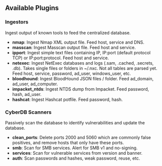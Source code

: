 ## Available Plugins

### Ingestors

Ingest output of known tools to feed the centralized database.

- **nmap**: Ingest Nmap XML output file. Feed host, service and DNS.
- **masscan**: Ingest Masscan output file. Feed host and service.
- **ipport**: Ingest simple text files containing IP, IP:port (default protocol TCP) or IP:port:protocol. Feed host and service.
- **netexec**: Ingest NetExec databases and logs (.sam, .cached, .secrets, .db). Takes single files or folders in ~/.nxc. Not all tables are parsed yet. Feed host, service, password, ad_user, windows_user, etc.
- **bloodhound**: Ingest BloodHound JSON files / folder. Feed ad_domain, ad_user, ad_computer.
- **impacket_ntds**: Ingest NTDS dump from Impacket. Feed password, hash, ad_user.
- **hashcat**: Ingest Hashcat potfile. Feed password, hash.

### CyberDB Scanners

Passively scan the database to identify vulnerabilities and update the database.

- **clean_ports**: Delete ports 2000 and 5060 which are commonly false positives, and remove hosts that only have these ports.
- **smb**: Scan for SMB services. Alert for SMB v1 and no-signing.
- **services**: Scan for vulnerable services from version and banner.
- **auth**: Scan passwords and hashes, weak password, reuse, etc.
